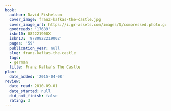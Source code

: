 ```yaml
---
book:
  author: David Fishelson
  cover_image: franz-kafkas-the-castle.jpg
  cover_image_url: https://i.gr-assets.com/images/S/compressed.photo.goodreads.com/books/1327873352l/17689._SX98_.jpg
  goodreads: '17689'
  isbn10: 082221900X
  isbn13: '9780822219002'
  pages: '59'
  publication_year: null
  slug: franz-kafkas-the-castle
  tags:
  - german
  title: Franz Kafka's The Castle
plan:
  date_added: '2015-04-08'
review:
  date_read: 2010-09-01
  date_started: null
  did_not_finish: false
  rating: 3
---
```

